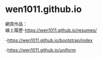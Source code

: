 # wen1011.github.io
網頁作品：<br>
線上履歷-https://wen1011.github.io/resumes/

-https://wen1011.github.io/bootstrap/index

-https://wen1011.github.io/uniform
